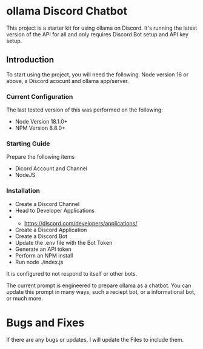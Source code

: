 # ollama Discord Chatbot
This project is a starter kit for using ollama on Discord. It's running the latest version of the API for all and only requires Discord Bot setup and API key setup.

## Introduction

To start using the project, you will need the following. Node version 16 or above, a Discord acocunt and ollama app/server.

### Current Configuration
The last tested version of this was performed on the following:

- Node Version 18.1.0+
- NPM Version 8.8.0+

### Starting Guide

Prepare the following items

- Dicord Account and Channel
- NodeJS

### Installation

- Create a Discord Channel
- Head to Developer Applications
- - https://discord.com/developers/applications/
- Create a Discord Application
- Create a Discord Bot
- Update the .env file with the Bot Token
- Generate an API token
- Perform an NPM install
- Run node ./index.js



It is configured to not respond to itself or other bots.

The current prompt is engineered to prepare ollama as a chatbot. You can update this prompt in many ways, such a reciept bot, or a informational bot, or much more.

# Bugs and Fixes

If there are any bugs or updates, I will update the Files to include them.